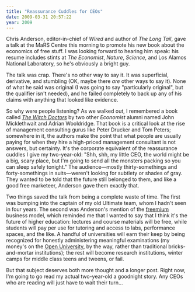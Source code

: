 ```yaml
---
title: "Reassurance Cuddles for CEOs"
date: 2009-03-31 20:57:22
year: 2009
---
```

Chris Anderson, editor-in-chief of <em>Wired</em> and author of <em>The Long Tail</em>, gave a talk at the MaRS Centre this morning to promote his new book about the economics of free stuff.  I was looking forward to hearing him speak: his resume includes stints at <em>The Economist</em>, <em>Nature</em>, <em>Science</em>, and Los Alamos National Laboratory, so he's obviously a bright guy.

The talk was crap.  There's no other way to say it.  It was superficial, derivative, and stumbling (OK, maybe there <em>are</em> other ways to say it).  None of what he said was original (I was going to say "particularly original", but the qualifier isn't needed), and he failed completely to back up any of his claims with anything that looked like evidence.

So why were people listening?  As we walked out, I remembered a book called <a href="http://www.amazon.com/Witch-Doctors-John-Micklethwait/dp/0812928334"><em>The Witch Doctors</em></a> by two other <em>Economist</em> alumni named John Micklethwait and Adrian Wooldridge.  That book is a critical look at the rise of management consulting gurus like Peter Drucker and Tom Peters; somewhere in it, the authors make the point that what people are usually paying for when they hire a high-priced management consultant is not answers, but certainty.  It's the corporate equivalent of the reassurance cuddles I give my two-year-old: "Shh, shh, my little CEO, the world might be a big, scary place, but I'm going to send all the monsters packing so you can sleep safely tonight."  The audience—mostly thirty-somethings and forty-somethings in suits—weren't looking for subtlety or shades of gray.  They wanted to be told that the future still belonged to them, and like a good free marketeer, Anderson gave them exactly that.

Two things saved the talk from being a complete waste of time.  The first was bumping into the captain of my old Ultimate team, whom I hadn't seen in four years.  The second was Anderson's mention of the <a href="http://en.wikipedia.org/wiki/Freemium">freemium</a> business model, which reminded me that I wanted to say that I think it's the future of higher education: lectures and course materials will be free, while students will pay per use for tutoring and access to labs, performance spaces, and the like.  A handful of universities will earn their keep by being recognized for honestly administering meaningful examinations (my money's on the <a href="http://www.open.ac.uk/">Open University</a>, by the way, rather than traditional bricks-and-mortar institutions); the rest will become research institutions, winter camps for middle class teens and tweens, or fail.

But that subject deserves both more thought and a longer post.  Right now, I'm going to go read my actual two-year-old a goodnight story.  Any CEOs who are reading will just have to wait their turn...

